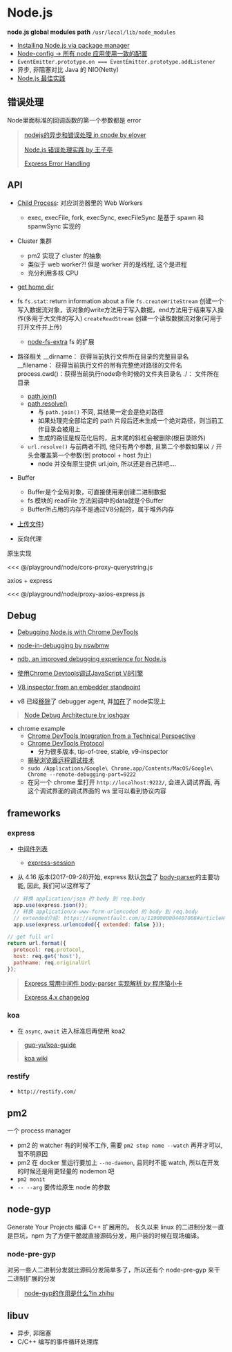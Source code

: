 # Node.js

**node.js global modules path** `/usr/local/lib/node_modules`

* [Installing Node.js via package manager](https://nodejs.org/en/download/package-manager/)
* [Node-config -> 所有 node 应用使用一致的配置](https://github.com/lorenwest/node-config)
* `EventEmitter.prototype.on === EventEmitter.prototype.addListener`
* 异步, 非阻塞对比 Java 的 NIO(Netty)
* [Node.js 最佳实践](https://github.com/goldbergyoni/nodebestpractices/blob/master/README.chinese.md)

## 错误处理

Node里面标准的回调函数的第一个参数都是 error

> [nodejs的异步和错误处理 in cnode by elover](https://cnodejs.org/topic/56aad41a26d02fc6626bb369)
>
> [Node.js 错误处理实践 by 王子亭](https://jysperm.me/2016/10/nodejs-error-handling/)
>
> [Express Error Handling](https://expressjs.com/en/guide/error-handling.html)

## API

* [Child Process](https://nodejs.org/api/child_process.html): 对应浏览器里的 Web Workers
  * exec, execFile, fork, execSync, execFileSync 是基于 spawn 和 spanwSync 实现的
* Cluster 集群
  * pm2 实现了 cluster 的抽象
  * 类似于 web worker?! 但是 worker 开的是线程, 这个是进程
  * 充分利用多核 CPU
* [get home dir](https://nodejs.org/api/os.html#os_os_homedir)
* fs
  `fs.stat`: return information about a file
  `fs.createWriteStream` 创建一个写入数据流对象，该对象的write方法用于写入数据，end方法用于结束写入操作(多用于大文件的写入)
  `createReadStream` 创建一个读取数据流对象(可用于打开文件并上传)
  * [node-fs-extra](https://github.com/jprichardson/node-fs-extra) fs 的扩展
* 路径相关
  __dirname：    获得当前执行文件所在目录的完整目录名
  __filename：   获得当前执行文件的带有完整绝对路径的文件名
  process.cwd()：获得当前执行node命令时候的文件夹目录名
  ./：           文件所在目录
  * [path.join()](http://nodejs.cn/api/path.html#path_path_join_paths)
  * [path.resolve()](http://nodejs.cn/api/path.html#path_path_resolve_paths)
    * 与 `path.join()` 不同, 其结果一定会是绝对路径
    * 如果处理完全部给定的 path 片段后还未生成一个绝对路径，则当前工作目录会被用上
    * 生成的路径是规范化后的，且末尾的斜杠会被删除(根目录除外)
  * `url.resolve()` 与前两者不同, 他只有两个参数, 且第二个参数如果以 `/` 开头会覆盖第一个参数(到 protocol + host 为止)
    * node 并没有原生提供 url.join, 所以还是自己拼吧....
* Buffer
  * Buffer是个全局对象，可直接使用来创建二进制数据
  * fs 模块的 readFile 方法回调中的data就是个Buffer
  * Buffer所占用的内存不是通过V8分配的，属于堆外内存
* [上传文件](2018-05-15-file.md#文件上传))

* 反向代理

原生实现

<<< @/playground/node/cors-proxy-querystring.js

axios + express

<<< @/playground/node/proxy-axios-express.js

## Debug

* [Debugging Node.js with Chrome DevTools](https://medium.com/@paul_irish/debugging-node-js-nightlies-with-chrome-devtools-7c4a1b95ae27)
* [node-in-debugging by nswbmw](https://github.com/nswbmw/node-in-debugging/blob/master/4.2%20Chrome%20DevTools.md)
* [ndb, an improved debugging experience for Node.js](https://github.com/GoogleChromeLabs/ndb)

* [使用Chrome Devtools调试JavaScript V8引擎](http://gclxry.com/use-chrome-devtools-to-debug-v8-javascript/)
* [V8 inspector from an embedder standpoint](https://medium.com/@hyperandroid/v8-inspector-from-an-embedder-standpoint-7f9c0472e2b7)
* v8 已经[移除](https://github.com/v8/v8/commit/33fba3b)了 debugger agent, 并[加在](https://github.com/nodejs/node/commit/7a0cfe9)了 node实现上

> [Node Debug Architecture by joshgav](http://blog.joshgav.com/node/debugging/2016/02/04/Node-Debug-Architecture.html)

* chrome example
  * [Chrome DevTools Integration from a Technical Perspective](https://www.nativescript.org/blog/chrome-devtools-integration)
  * [Chrome DevTools Protocol](https://chromedevtools.github.io/devtools-protocol/)
    * 分为很多版本, tip-of-tree, stable, v9-inspector
  * [揭秘浏览器远程调试技术](http://taobaofed.org/blog/2016/10/19/chrome-remote-debugging-technics/)
  * `sudo /Applications/Google\ Chrome.app/Contents/MacOS/Google\ Chrome --remote-debugging-port=9222`
  * 在另一个 chrome 里打开 `http://localhost:9222/`, 会进入调试界面, 再这个调试界面的调试界面的 ws 里可以看到协议内容

## frameworks

### express

* [中间件列表](http://expressjs.com/en/resources/middleware.html)
  * [express-session](https://github.com/expressjs/session)

* 从 4.16 版本(2017-09-28)开始, express 默认[包含](https://www.reddit.com/r/javascript/comments/78jjna/express_now_includes_bodyparser_middleware_by/)了 [body-parser](https://github.com/expressjs/body-parser)的主要功能, 因此, 我们可以这样写了

```javascript
  // 转换 application/json 的 body 到 req.body
  app.use(express.json());
  // 转换 application/x-www-form-urlencoded 的 body 到 req.body
  // extended介绍: https://segmentfault.com/a/1190000004407008#articleHeader2
  app.use(express.urlencoded({ extended: false }));
```

```javascript
// get full url
return url.format({
  protocol: req.protocol,
  host: req.get('host'),
  pathname: req.originalUrl
});
```

> [Express 常用中间件 body-parser 实现解析 by 程序猿小卡](http://www.cnblogs.com/chyingp/p/nodejs-learning-express-body-parser.html)
>
> [Express 4.x changelog](https://expressjs.com/en/changelog/4x.html)

### koa

* 在 `async`, `await` 进入标准后再使用 koa2

> [guo-yu/koa-guide](https://github.com/guo-yu/koa-guide)
>
> [koa wiki](https://github.com/koajs/koa/wiki)

### restify

* `http://restify.com/`

## pm2

一个 process manager

* pm2 的 watcher 有的时候不工作, 需要 `pm2 stop name --watch` 再开才可以, 暂不明原因
* pm2 在 docker 里运行要加上 `--no-daemon`, 且同时不能 watch, 所以在开发的时候还是用更轻量的 nodemon 吧
* `pm2 monit`
* `-- --arg` 要传给原生 node 的参数

## node-gyp

Generate Your Projects
编译 C++ 扩展用的。
长久以来 linux 的二进制分发一直是巨坑，npm 为了方便干脆就直接源码分发，用户装的时候在现场编译。

### node-pre-gyp

对另一些人二进制分发就比源码分发简单多了，所以还有个 node-pre-gyp 来干二进制扩展的分发

> [node-gyp的作用是什么?in zhihu](https://www.zhihu.com/question/36291768)

## libuv

* 异步, 非阻塞
* C/C++ 编写的事件循环处理库
